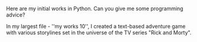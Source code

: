 Here are my initial works in Python. Can you give me some programming advice?

In my largest file - ''my works 10'', I created a text-based adventure game with various storylines set in the universe of the TV series "Rick and Morty". 
